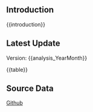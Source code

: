## Introduction

{{introduction}}

## Latest Update

Version: {{analysis_YearMonth}}

{{table}}

## Source Data

<a href={{datalink}}><i class="fab fa-github"></i> Github</a>